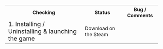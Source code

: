 <table>

<tr>
  <th>Checking</th>
  <th>Status</th>
  <th>Bug / Comments</th>
</tr>

<tr>
  <td style="font-size: 20px">1. Installing / Uninstalling & launching the game</td>
  <td>Download on the Steam</td>
</tr>
</table>

